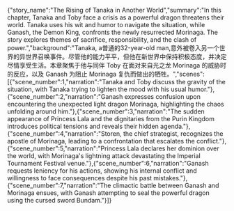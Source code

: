 {"story_name":"The Rising of Tanaka in Another World","summary":"In this chapter, Tanaka and Toby face a crisis as a powerful dragon threatens their world. Tanaka uses his wit and humor to navigate the situation, while Ganash, the Demon King, confronts the newly resurrected Morinaga. The story explores themes of sacrifice, responsibility, and the clash of power.","background":"Tanaka, a普通的32-year-old man,意外被卷入另一个世界的异世界召唤事件。尽管他的能力平平，但他在新世界中保持积极态度，并决定尽情享受生活。本章聚焦于他与同伴 Toby 在面对来自光之龙 Morinaga 的威胁时的反应，以及 Ganash 为阻止 Morinaga 复仇而做出的牺牲。","scenes":[{"scene_number":1,"narration":"Tanaka and Toby discuss the gravity of the situation, with Tanaka trying to lighten the mood with his usual humor."},{"scene_number":2,"narration":"Ganash expresses confusion upon encountering the unexpected light dragon Morinaga, highlighting the chaos unfolding around him."},{"scene_number":3,"narration":"The sudden appearance of Princess Lala and the dignitaries from the Purin Kingdom introduces political tensions and reveals their hidden agenda."},{"scene_number":4,"narration":"Storen, the chief strategist, recognizes the apostle of Morinaga, leading to a confrontation that escalates the conflict."},{"scene_number":5,"narration":"Princess Lala declares her dominion over the world, with Morinaga's lightning attack devastating the Imperial Tournament Festival venue."},{"scene_number":6,"narration":"Ganash requests leniency for his actions, showing his internal conflict and willingness to face consequences despite his past mistakes."},{"scene_number":7,"narration":"The climactic battle between Ganash and Morinaga ensues, with Ganash attempting to seal the powerful dragon using the cursed sword Bundam."}]}